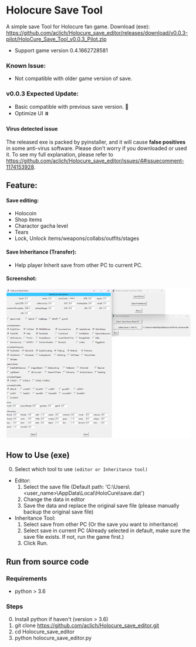 # Holocure Save Tool
A simple save Tool for Holocure fan game.
Download (exe): https://github.com/aclich/Holocure_save_editor/releases/download/v0.0.3-pilot/HoloCure_Save_Tool_v0.0.3_Pilot.zip  
- Support game version 0.4.1662728581


### Known Issue:
  - Not compatible with older game version of save.

### v0.0.3 Expected Update:
  - Basic compatible with previous save version. 🚀
  - Optimize UI ⏸️

#### Virus detected issue
The released exe is packed by pyinstaller, and it will cause **false positives** in some anti-virus software. Please don't worry if you downloaded or used it. To see my full explanation, please refer to https://github.com/aclich/Holocure_save_editor/issues/4#issuecomment-1174153928.  

## Feature:
#### Save editing:
  - Holocoin
  - Shop items
  - Charactor gacha level
  - Tears
  - Lock, Unlock items/weapons/collabs/outfits/stages

#### Save Inheritance (Transfer):
  - Help player Inherit save from other PC to current PC.  

#### Screenshot:
<img width=550 src='./screenshot.png'/>

##  How to Use (exe)
0. Select which tool to use `(editor or Inheritance tool)`
- Editor:
  1. Select the save file (Default path: 'C:\\Users\\<user_name>\\AppData\\Local\\HoloCure\\save.dat')
  2. Change the data in editor
  3. Save the data and replace the original save file (please manually backup the original save file)
- Inheritance Tool:
    1. Select save from other PC (Or the save you want to inheritance)
    2. Select save in current PC (Already selected in default, make sure the save file exists. If not, run the game first.)
    3. Click Run.

## Run from source code
### Requirements
- python > 3.6
### Steps  
0. Install python if haven't (version > 3.6)
1. git clone https://github.com/aclich/Holocure_save_editor.git
2. cd Holocure_save_editor
3. python holocure_save_editor.py
